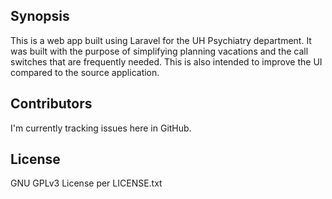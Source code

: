 ## Synopsis

This is a web app built using Laravel for the UH Psychiatry department. It was built with the purpose of simplifying planning vacations and the call switches that are frequently needed. This is also intended to improve the UI compared to the source application.

## Contributors

I'm currently tracking issues here in GitHub.

## License

GNU GPLv3 License per LICENSE.txt
